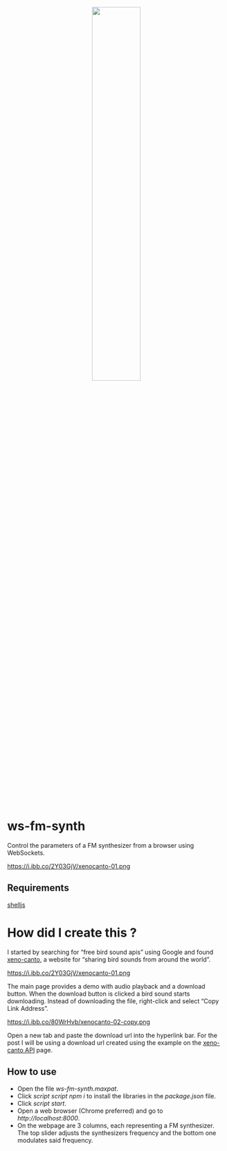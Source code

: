 <p align="center">
  <img width="47%" height="47%" src="https://i.ibb.co/7JYvGQ5/n4m-supplemental.png"/>  
</p>

# ws-fm-synth
Control the parameters of a FM synthesizer from a browser using WebSockets. 

https://i.ibb.co/2Y03GjV/xenocanto-01.png

## Requirements
[shelljs](https://www.npmjs.com/package/shelljs)

# How did I create this ?

I started by searching for “free bird sound apis” using Google and found [xeno-canto](https://www.xeno-canto.org/), a website for “sharing bird sounds from around the world”.

https://i.ibb.co/2Y03GjV/xenocanto-01.png

The main page provides a demo with audio playback and a download button. When the download button is clicked a bird sound starts downloading. Instead of downloading the file, right-click and select “Copy Link Address”.

https://i.ibb.co/80WrHvb/xenocanto-02-copy.png

Open a new tab and paste the download url into the hyperlink bar. For the post I will be using a download url created using the example on the [xeno-canto API](https://www.xeno-canto.org/explore/api) page.


## How to use
- Open the file *ws-fm-synth.maxpat*.
- Click *script script npm i* to install the libraries in the *package.json* file.
- Click *script start*.
- Open a web browser (Chrome preferred) and go to *http://localhost:8000*.
- On the webpage are 3 columns, each representing a FM synthesizer. The top slider adjusts the synthesizers frequency and the bottom one modulates said frequency.



